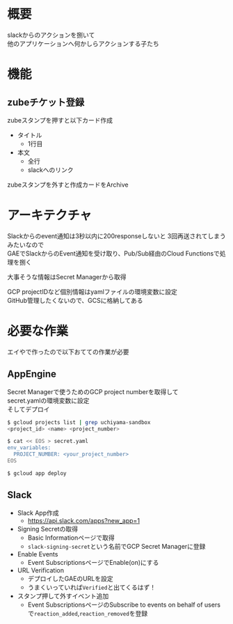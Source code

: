 # 概要
slackからのアクションを捌いて  
他のアプリケーションへ何かしらアクションする子たち

# 機能
## zubeチケット登録
zubeスタンプを押すと以下カード作成
- タイトル
  - 1行目
- 本文
  - 全行
  - slackへのリンク  
  
zubeスタンプを外すと作成カードをArchive

# アーキテクチャ
Slackからのevent通知は3秒以内に200responseしないと
3回再送されてしまうみたいなので  
GAEでSlackからのEvent通知を受け取り、Pub/Sub経由のCloud Functionsで処理を捌く  

大事そうな情報はSecret Managerから取得  

GCP projectIDなど個別情報はyamlファイルの環境変数に設定  
GitHub管理したくないので、GCSに格納してある


# 必要な作業
エイやで作ったので以下おてての作業が必要

## AppEngine
Secret Managerで使うためのGCP project numberを取得して  
secret.yamlの環境変数に設定  
そしてデプロイ

```zsh
$ gcloud projects list | grep uchiyama-sandbox
<project_id> <name> <project_number>

$ cat << EOS > secret.yaml
env_variables:
  PROJECT_NUMBER: <your_project_number>
EOS

$ gcloud app deploy
```

## Slack
- Slack App作成  
  - https://api.slack.com/apps?new_app=1
- Signing Secretの取得
  - Basic Informationページで取得
  - `slack-signing-secret`という名前でGCP Secret Managerに登録
- Enable Events
  - Event SubscriptionsページでEnable(on)にする
- URL Verification
  - デプロイしたGAEのURLを設定 
  - うまくいっていれば`Verified`と出てくるはず！
- スタンプ押して外すイベント追加
  - Event SubscriptionsページのSubscribe to events on behalf of usersで`reaction_added`,`reaction_removed`を登録 
  
  
  



